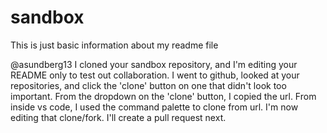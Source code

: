 # sandbox
This is just basic information about my readme file

@asundberg13 I cloned your sandbox repository, and I'm editing your README only to test out collaboration.
I went to github, looked at your repositories, and click the 'clone' button on one that didn't look too important.
From the dropdown on the 'clone' button, I copied the url.
From inside vs code, I used the command palette to clone from url.
I'm now editing that clone/fork.
I'll create a pull request next.